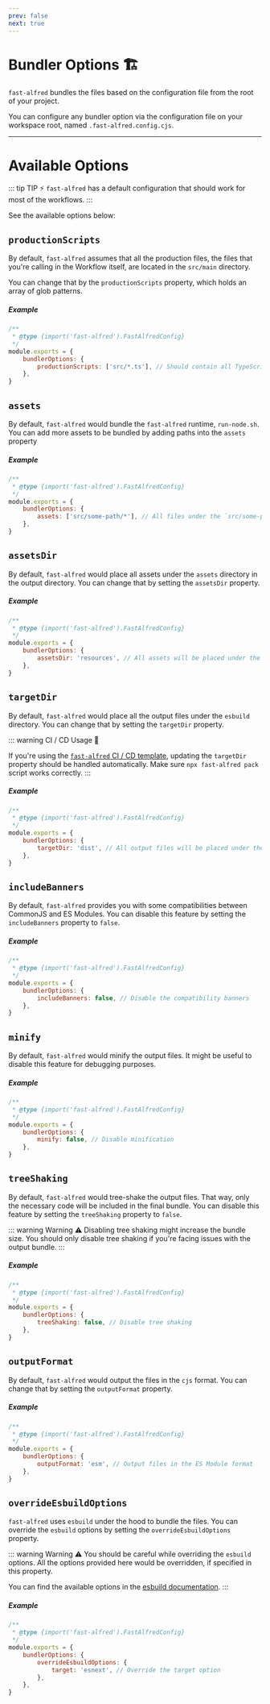 ```yaml
---
prev: false
next: true
---
```


# Bundler Options 🏗️

`fast-alfred` bundles the files based on the configuration file from the root of your project.

You can configure any bundler option via the configuration file on your workspace root,
named `.fast-alfred.config.cjs`.

<hr>

# Available Options

::: tip TIP :zap:
`fast-alfred` has a default configuration that should work for most of the workflows.
:::

See the available options below:

## `productionScripts`

By default, `fast-alfred` assumes that all the production files, the files that you're calling in the Workflow itself, are located in the `src/main` directory.

You can change that by the `productionScripts` property, which holds an array of glob patterns.

##### Example

```javascript
/**
 * @type {import('fast-alfred').FastAlfredConfig}
 */
module.exports = {
    bundlerOptions: {
        productionScripts: ['src/*.ts'], // Should contain all TypeScript files under the `src` directory
    },
}
```

## `assets`

By default, `fast-alfred` would bundle the `fast-alfred` runtime, `run-node.sh`.
You can add more assets to be bundled by adding paths into the `assets` property

##### Example

```javascript
/**
 * @type {import('fast-alfred').FastAlfredConfig}
 */
module.exports = {
    bundlerOptions: {
        assets: ['src/some-path/*'], // All files under the `src/some-path` directory will be bundled as assets
    },
}
```

## `assetsDir`

By default, `fast-alfred` would place all assets under the `assets` directory in the output directory.
You can change that by setting the `assetsDir` property.

##### Example

```javascript
/**
 * @type {import('fast-alfred').FastAlfredConfig}
 */
module.exports = {
    bundlerOptions: {
        assetsDir: 'resources', // All assets will be placed under the `resources` directory in the output directory
    },
}
```

## `targetDir`

By default, `fast-alfred` would place all the output files under the `esbuild` directory.
You can change that by setting the `targetDir` property.

::: warning CI / CD Usage :rotating_light:

If you're using the [`fast-alfred` CI / CD template](/app/ci/github-actions), updating the `targetDir` property should be handled automatically.
Make sure `npx fast-alfred pack` script works correctly.
:::

##### Example

```javascript
/**
 * @type {import('fast-alfred').FastAlfredConfig}
 */
module.exports = {
    bundlerOptions: {
        targetDir: 'dist', // All output files will be placed under the `dist` directory
    },
}
```

## `includeBanners`

By default, `fast-alfred` provides you with some compatibilities between CommonJS and ES Modules.
You can disable this feature by setting the `includeBanners` property to `false`.

##### Example

```javascript
/**
 * @type {import('fast-alfred').FastAlfredConfig}
 */
module.exports = {
    bundlerOptions: {
        includeBanners: false, // Disable the compatibility banners
    },
}
```

## `minify`

By default, `fast-alfred` would minify the output files.
It might be useful to disable this feature for debugging purposes.

##### Example

```javascript
/**
 * @type {import('fast-alfred').FastAlfredConfig}
 */
module.exports = {
    bundlerOptions: {
        minify: false, // Disable minification
    },
}
```

## `treeShaking`

By default, `fast-alfred` would tree-shake the output files. That way, only the necessary code will be included in the final bundle.
You can disable this feature by setting the `treeShaking` property to `false`.

::: warning Warning :warning:
Disabling tree shaking might increase the bundle size.
You should only disable tree shaking if you're facing issues with the output bundle.
:::

##### Example

```javascript
/**
 * @type {import('fast-alfred').FastAlfredConfig}
 */
module.exports = {
    bundlerOptions: {
        treeShaking: false, // Disable tree shaking
    },
}
```

## `outputFormat`

By default, `fast-alfred` would output the files in the `cjs` format.
You can change that by setting the `outputFormat` property.

##### Example

```javascript
/**
 * @type {import('fast-alfred').FastAlfredConfig}
 */
module.exports = {
    bundlerOptions: {
        outputFormat: 'esm', // Output files in the ES Module format
    },
}
```

## `overrideEsbuildOptions`

`fast-alfred` uses `esbuild` under the hood to bundle the files.
You can override the `esbuild` options by setting the `overrideEsbuildOptions` property.

::: warning Warning :warning:
You should be careful while overriding the `esbuild` options.
All the options provided here would be overridden, if specified in this property.

You can find the available options in the [esbuild documentation](https://esbuild.github.io/api/).
:::

##### Example

```javascript
/**
 * @type {import('fast-alfred').FastAlfredConfig}
 */
module.exports = {
    bundlerOptions: {
        overrideEsbuildOptions: {
            target: 'esnext', // Override the target option
        },
    },
}
```
